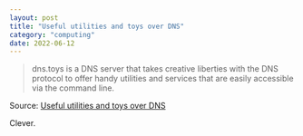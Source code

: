 ```yaml
---
layout: post
title: "Useful utilities and toys over DNS"
category: "computing"
date: 2022-06-12
---
```


>dns.toys is a DNS server that takes creative liberties with the DNS protocol to offer handy utilities and services that are easily accessible via the command line.

Source: [Useful utilities and toys over DNS](https://www.dns.toys/)

Clever.
